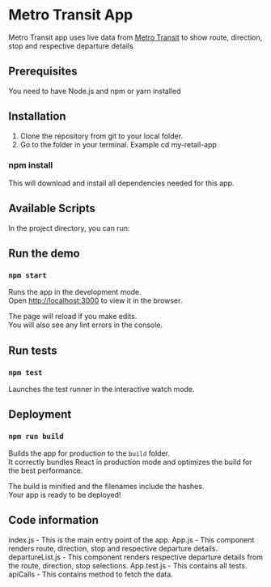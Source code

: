 # Metro Transit App

Metro Transit app uses live data from [Metro Transit](https://www.metrotransit.org/nextrip/) to show route, direction, stop and respective departure details

## Prerequisites

 You need to have Node.js and npm or yarn installed

## Installation

1) Clone the repository from git to your local folder.
2) Go to the folder in your terminal. Example cd my-retail-app
### npm install
This will download and install all dependencies needed for this app.

## Available Scripts

In the project directory, you can run:

## Run the demo

### `npm start`

Runs the app in the development mode.<br />
Open [http://localhost:3000](http://localhost:3000) to view it in the browser.

The page will reload if you make edits.<br />
You will also see any lint errors in the console.

## Run tests

### `npm test`

Launches the test runner in the interactive watch mode.<br />

## Deployment

### `npm run build`

Builds the app for production to the `build` folder.<br />
It correctly bundles React in production mode and optimizes the build for the best performance.

The build is minified and the filenames include the hashes.<br />
Your app is ready to be deployed!

## Code information

index.js - This is the main entry point of the app.
App.js - This component renders route, direction, stop and respective departure details.
departureList.js - This component renders respective departure details from the route, direction, stop selections.
App.test.js - This contains all tests.
apiCalls - This contains method to fetch the data.
